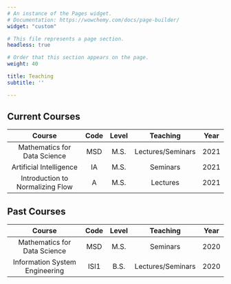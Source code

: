 ```yaml
---
# An instance of the Pages widget.
# Documentation: https://wowchemy.com/docs/page-builder/
widget: "custom"

# This file represents a page section.
headless: true

# Order that this section appears on the page.
weight: 40

title: Teaching
subtitle: ''

---
```


## Current Courses

|Course| Code | Level | Teaching | Year |
|:------:|:---:|:----:|:------:|:----:|
|Mathematics for Data Science | MSD | M.S. |Lectures/Seminars|2021|
|Artificial Intelligence | IA | M.S. |Seminars|2021|
|Introduction to Normalizing Flow | A | M.S. |Lectures|2021|

## Past Courses

|Course| Code | Level | Teaching | Year |
|:------:|:---:|:----:|:------:|:----:|
|Mathematics for Data Science | MSD | M.S. | Seminars |2020|
|Information System Engineering | ISI1 | B.S. | Lectures/Seminars |2020|
